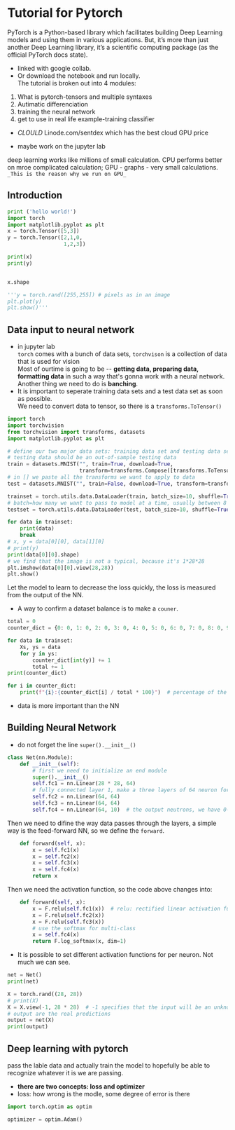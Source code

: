 # Tutorial for Pytorch
PyTorch is a Python-based library which facilitates building Deep Learning models and using them in various applications. But, it’s more than just another Deep Learning library, it’s a scientific computing package (as the official PyTorch docs state).  
* linked with google collab.
* Or download the notebook and run locally.  
The tutorial is broken out into 4 modules:
1. What is pytorch-tensors and multiple syntaxes
2. Autimatic differenciation
3. training the neural network
4. get to use in real life example-training classifier 

* _CLOULD_ Linode.com/sentdex which has the best cloud GPU price

* maybe work on the jupyter lab

deep learning works like millions of small calculation. CPU performs better on mroe complicated calculation; GPU - graphs - very small calculations.` _This is the reason why we run on GPU_`

## Introduction
```python
print ('hello world!')
import torch
import matplotlib.pyplot as plt
x = torch.Tensor([5,3])
y = torch.Tensor([2,1,0,
                  1,2,3])

print(x)
print(y)


x.shape

'''y = torch.rand([255,255]) # pixels as in an image
plt.plot(y)
plt.show()'''
```
## Data input to neural network
* in jupyter lab  
`torch` comes with a bunch of data sets, `torchvison` is a collection of data that is used for vision  
Most of ourtime is going to be -- **getting data, preparing data, formatting data** in such a way that's gonna work with a neural network.  
Another thing we need to do is **banching**.
* It is important to seperate training data sets and a test data set as soon as possible.  
We need to convert data to tensor, so there is a `transforms.ToTensor()`
```python
import torch
import torchvision
from torchvision import transforms, datasets
import matplotlib.pyplot as plt

# define our two major data sets: training data set and testing data set
# testing data should be an out-of-sample testing data
train = datasets.MNIST("", train=True, download=True,
                       transform=transforms.Compose([transforms.ToTensor()]))
# in [] we paste all the transforms we want to apply to data
test = datasets.MNIST("", train=False, download=True, transform=transforms.Compose([transforms.ToTensor()]))

trainset = torch.utils.data.DataLoader(train, batch_size=10, shuffle=True)
# batch=how many we want to pass to model at a time, usually between 8 and 64, bigger=faster.
testset = torch.utils.data.DataLoader(test, batch_size=10, shuffle=True)

for data in trainset:
    print(data)
    break
# x, y = data[0][0], data[1][0]
# print(y)
print(data[0][0].shape)
# we find that the image is not a typical, because it's 1*28*28
plt.imshow(data[0][0].view(28,28))
plt.show()
```
Let the model to learn to decrease the loss quickly, the loss is measured from the output of the NN.
* A way to confirm a dataset balance is to make a `couner`. 
```python
total = 0
counter_dict = {0: 0, 1: 0, 2: 0, 3: 0, 4: 0, 5: 0, 6: 0, 7: 0, 8: 0, 9: 0}

for data in trainset:
    Xs, ys = data
    for y in ys:
        counter_dict[int(y)] += 1
        total += 1
print(counter_dict)

for i in counter_dict:
    print(f"{i}:{counter_dict[i] / total * 100}")  # percentage of the distribution
```
* data is more important than the NN

## Building Neural Network
* do not forget the line `super().__init__()`
```python
class Net(nn.Module):
    def __init__(self):
        # first we need to initialize an end module
        super().__init__()
        self.fc1 = nn.Linear(28 * 28, 64)
        # fully connected layer 1, make a three layers of 64 neuron for the hidden layers
        self.fc2 = nn.Linear(64, 64)
        self.fc3 = nn.Linear(64, 64)
        self.fc4 = nn.Linear(64, 10)  # the output neutrons, we have 0-9 ten outputs
```
Then we need to difine the way data passes through the layers, a simple way is the feed-forward NN, so we define the `forward`. 
```python
    def forward(self, x):
        x = self.fc1(x)
        x = self.fc2(x)
        x = self.fc3(x)
        x = self.fc4(x)
        return x
```
Then we need the activation function, so the code above changes into:
```python
    def forward(self, x):
        x = F.relu(self.fc1(x))  # relu: rectified linear activation function
        x = F.relu(self.fc2(x))
        x = F.relu(self.fc3(x))
        # use the softmax for multi-class
        x = self.fc4(x)
        return F.log_softmax(x, dim=1)
```
* It is possible to set different activation functions for per neuron. Not much we can see.  
```python
net = Net()
print(net)

X = torch.rand((28, 28))
# print(X)
X = X.view(-1, 28 * 28)  # -1 specifies that the input will be an unknown shape
# output are the real predictions
output = net(X)
print(output)
```

## Deep learning with pytorch
pass the lable data and actually train the model to hopefully be able to recognize whatever it is we are passing.
* **there are two concepts: loss and optimizer**
* loss: how wrong is the modle, some degree of error is there
```python
import torch.optim as optim

optimizer = optim.Adam()
